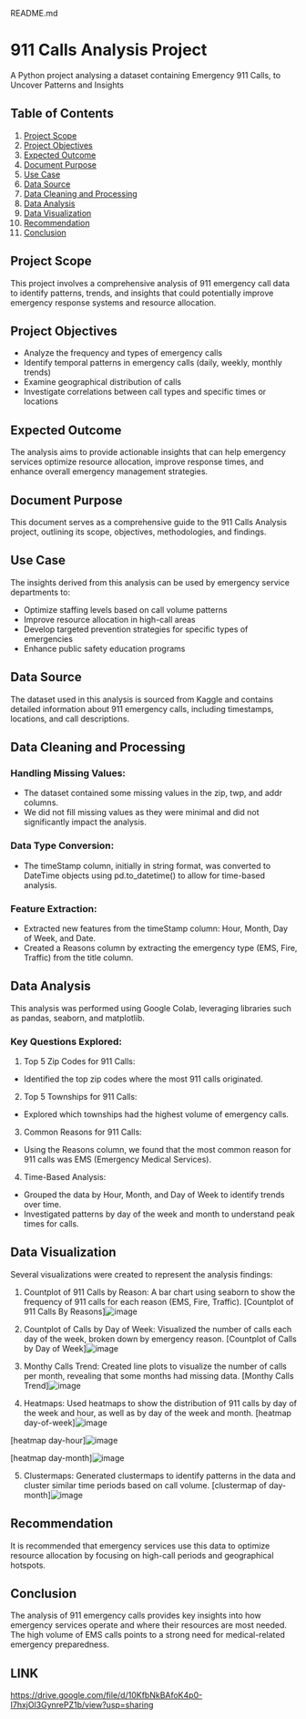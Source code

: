 README.md
# 911 Calls Analysis Project

A Python project analysing a dataset containing Emergency 911 Calls, to Uncover Patterns and Insights 

## Table of Contents
1. [Project Scope](#project-scope)
2. [Project Objectives](#project-objectives)
3. [Expected Outcome](#expected-outcome)
4. [Document Purpose](#document-purpose)
5. [Use Case](#use-case)
6. [Data Source](#data-source)
7. [Data Cleaning and Processing](#data-cleaning-and-processing)
8. [Data Analysis](#data-analysis)
9. [Data Visualization](#data-visualization)
10. [Recommendation](#recommendation)
11. [Conclusion](#conclusion)

## Project Scope
This project involves a comprehensive analysis of 911 emergency call data to identify patterns, trends, and insights that could potentially improve emergency response systems and resource allocation.

## Project Objectives
- Analyze the frequency and types of emergency calls
- Identify temporal patterns in emergency calls (daily, weekly, monthly trends)
- Examine geographical distribution of calls
- Investigate correlations between call types and specific times or locations

## Expected Outcome
The analysis aims to provide actionable insights that can help emergency services optimize resource allocation, improve response times, and enhance overall emergency management strategies.

## Document Purpose
This document serves as a comprehensive guide to the 911 Calls Analysis project, outlining its scope, objectives, methodologies, and findings.

## Use Case
The insights derived from this analysis can be used by emergency service departments to:
- Optimize staffing levels based on call volume patterns
- Improve resource allocation in high-call areas
- Develop targeted prevention strategies for specific types of emergencies
- Enhance public safety education programs

## Data Source
The dataset used in this analysis is sourced from Kaggle and contains detailed information about 911 emergency calls, including timestamps, locations, and call descriptions.

## Data Cleaning and Processing
### Handling Missing Values:
* The dataset contained some missing values in the zip, twp, and addr columns.
* We did not fill missing values as they were minimal and did not significantly impact the analysis.
### Data Type Conversion:
* The timeStamp column, initially in string format, was converted to DateTime objects using pd.to_datetime() to allow for time-based analysis.
### Feature Extraction:
* Extracted new features from the timeStamp column: Hour, Month, Day of Week, and Date.
* Created a Reasons column by extracting the emergency type (EMS, Fire, Traffic) from the title column.

## Data Analysis
This analysis was performed using Google Colab, leveraging libraries such as pandas, seaborn, and matplotlib.

### Key Questions Explored:
1. Top 5 Zip Codes for 911 Calls:
* Identified the top zip codes where the most 911 calls originated.
2. Top 5 Townships for 911 Calls:
* Explored which townships had the highest volume of emergency calls.
3. Common Reasons for 911 Calls:
* Using the Reasons column, we found that the most common reason for 911 calls was EMS (Emergency Medical Services).
4. Time-Based Analysis:
* Grouped the data by Hour, Month, and Day of Week to identify trends over time.
* Investigated patterns by day of the week and month to understand peak times for calls.


## Data Visualization
Several visualizations were created to represent the analysis findings:

1. Countplot of 911 Calls by Reason:
A bar chart using seaborn to show the frequency of 911 calls for each reason (EMS, Fire, Traffic).
[Countplot of 911 Calls By Reasons]![image](https://github.com/user-attachments/assets/e655633b-81c9-4c18-885a-1f55ec90caa0)


2. Countplot of Calls by Day of Week:
Visualized the number of calls each day of the week, broken down by emergency reason.
[Countplot of Calls by Day of Week]![image](https://github.com/user-attachments/assets/638496dd-121d-4a85-98ba-fe5699d83962)



3. Monthy Calls Trend:
Created line plots to visualize the number of calls per month, revealing that some months had missing data.
[Monthy Calls Trend]![image](https://github.com/user-attachments/assets/76ae4f0f-d015-4f89-a4ee-6913963770e2)


4. Heatmaps:
Used heatmaps to show the distribution of 911 calls by day of the week and hour, as well as by day of the week and month.
[heatmap day-of-week]![image](https://github.com/user-attachments/assets/9dc57d8f-d105-4fb0-9831-f720c37c3ccd)


[heatmap day-hour]![image](https://github.com/user-attachments/assets/fcf6d151-8386-46a9-9aab-9912dda61ded)


[heatmap day-month]![image](https://github.com/user-attachments/assets/2b52ef64-14ff-4985-80c4-a5eb6b57ea7e)



5. Clustermaps:
Generated clustermaps to identify patterns in the data and cluster similar time periods based on call volume.
[clustermap of day-month]![image](https://github.com/user-attachments/assets/3932ba58-51ca-4188-bfc9-4aa6a693b772)



## Recommendation
It is recommended that emergency services use this data to optimize resource allocation by focusing on high-call periods and geographical hotspots.

## Conclusion
The analysis of 911 emergency calls provides key insights into how emergency services operate and where their resources are most needed. The high volume of EMS calls points to a strong need for medical-related emergency preparedness. 

## LINK
https://drive.google.com/file/d/10KfbNkBAfoK4p0-I7hxjOl3GynrePZ1b/view?usp=sharing

